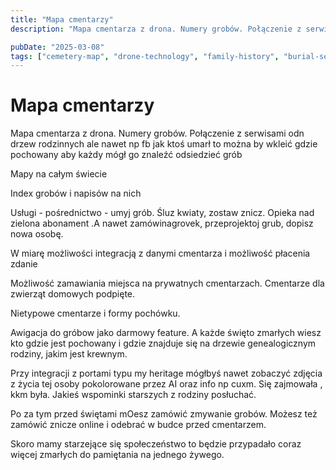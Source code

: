 ```yaml
---
title: "Mapa cmentarzy"
description: "Mapa cmentarza z drona. Numery grobów. Połączenie z serwisami odn drzew rodzinnych ale nawet np fb jak ktoś umarł to można by wkleić gdzie pochowany aby każdy m..."

pubDate: "2025-03-08"
tags: ["cemetery-map", "drone-technology", "family-history", "burial-services", "innovative-ideas", "digital-mapping", "genealogy"]
---
```


# Mapa cmentarzy

Mapa cmentarza z drona. Numery grobów. Połączenie z serwisami odn drzew rodzinnych ale nawet np fb jak ktoś umarł to można by wkleić gdzie pochowany aby każdy mógł go znaleźć odsiedzieć grób 

Mapy na całym świecie

Index grobów i napisów na nich

Usługi - pośrednictwo - umyj grób. Śluz kwiaty, zostaw znicz. Opieka nad zielona abonament .A nawet zamówinagrovek, przeprojektoj grub, dopisz nowa osobę. 

W miarę możliwości integracją z danymi cmentarza i możliwość płacenia zdanie 

Możliwość zamawiania miejsca na prywatnych cmentarzach. Cmentarze dla zwierząt domowych podpięte. 

Nietypowe cmentarze i formy pochówku.

 Awigacja do gróbow jako darmowy feature.  A każde święto zmarłych wiesz kto gdzie jest pochowany i gdzie znajduje się na drzewie genealogicznym rodziny, jakim jest krewnym.

Przy integracji z portami typu my heritage mógłbyś nawet zobaczyć zdjęcia z życia tej osoby pokolorowane przez AI oraz info np cuxm. Się zajmowała , kkm była. Jakieś wspominki starszych z rodziny posłuchać.

Po za tym przed świętami mOesz zamówić zmywanie grobów. Możesz też zamówić znicze online i odebrać w budce przed cmentarzem.

Skoro mamy starzejące się społeczeństwo to będzie przypadało coraz więcej zmarłych do pamiętania na jednego żywego.